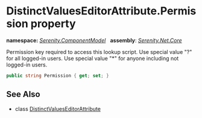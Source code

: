 # DistinctValuesEditorAttribute.Permission property
**namespace:** *[Serenity.ComponentModel](../../README.md#serenity.componentmodel-namespace)*   **assembly**: *[Serenity.Net.Core](../../README.md)*

Permission key required to access this lookup script. Use special value "?" for all logged-in users. Use special value "*" for anyone including not logged-in users.

```csharp
public string Permission { get; set; }
```

## See Also

* class [DistinctValuesEditorAttribute](../DistinctValuesEditorAttribute.md)